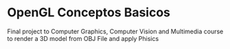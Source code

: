 # OpenGL Conceptos Basicos
Final project to Computer Graphics, Computer Vision and Multimedia course to render a 3D model from OBJ File and apply Phisics

